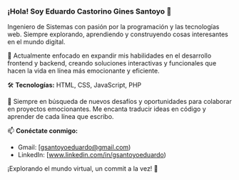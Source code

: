 ### ¡Hola! Soy Eduardo Castorino Gines Santoyo 👋

Ingeniero de Sistemas con pasión por la programación y las tecnologías web. Siempre explorando, aprendiendo y construyendo cosas interesantes en el mundo digital.

🔭 Actualmente enfocado en expandir mis habilidades en el desarrollo frontend y backend, creando soluciones interactivas y funcionales que hacen la vida en línea más emocionante y eficiente.

🛠️ **Tecnologías:** HTML, CSS, JavaScript, PHP

🌱 Siempre en búsqueda de nuevos desafíos y oportunidades para colaborar en proyectos emocionantes. Me encanta traducir ideas en código y aprender de cada línea que escribo.

📫 **Conéctate conmigo:**
- Gmail: [gsantoyoeduardo@gmail.com)
- LinkedIn: [www.linkedin.com/in/gsantoyoeduardo)

¡Explorando el mundo virtual, un commit a la vez! 🚀


<!---
gsantoyoeduardo/gsantoyoeduardo is a ✨ special ✨ repository because its `README.md` (this file) appears on your GitHub profile.
You can click the Preview link to take a look at your changes.
--->
